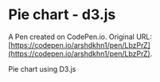 # Pie chart - d3.js

A Pen created on CodePen.io. Original URL: [https://codepen.io/arshdkhn1/pen/LbzPrZ](https://codepen.io/arshdkhn1/pen/LbzPrZ).

Pie chart using D3.js